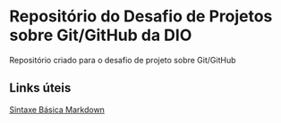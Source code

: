 # Repositório do Desafio de Projetos sobre Git/GitHub da DIO
Repositório criado para o desafio de projeto sobre Git/GitHub

## Links úteis
[Sintaxe Básica Markdown](https://www.markdownguide.org/basic-syntax/)
